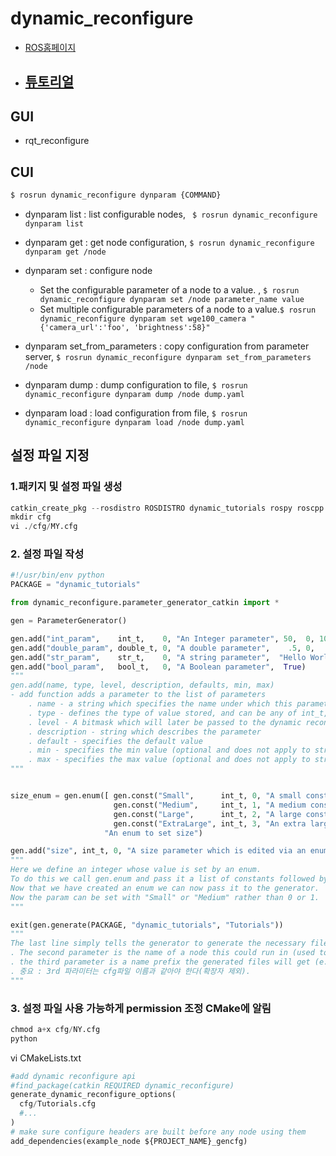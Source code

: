 # dynamic_reconfigure

- [ROS홈페이지](http://wiki.ros.org/dynamic_reconfigure)

- [튜토리얼](http://wiki.ros.org/dynamic_reconfigure/Tutorials)
    - 


## GUI 

- rqt_reconfigure

## CUI

```python 
$ rosrun dynamic_reconfigure dynparam {COMMAND}
```
- dynparam list : list configurable nodes, ` $ rosrun dynamic_reconfigure dynparam list`

- dynparam get : get node configuration, `$ rosrun dynamic_reconfigure dynparam get /node`

- dynparam set : configure node 
    - Set the configurable parameter of a node to a value. , `$ rosrun dynamic_reconfigure dynparam set /node parameter_name value`
    - Set multiple configurable parameters of a node to a value.`$ rosrun dynamic_reconfigure dynparam set wge100_camera "{'camera_url':'foo', 'brightness':58}" `

- dynparam set_from_parameters : copy configuration from parameter server, `$ rosrun dynamic_reconfigure dynparam set_from_parameters /node`

- dynparam dump : dump configuration to file, `$ rosrun dynamic_reconfigure dynparam dump /node dump.yaml`

- dynparam load : load configuration from file, `$ rosrun dynamic_reconfigure dynparam load /node dump.yaml`


## 설정 파일 지정 

### 1.패키지 및 설정 파일 생성 
```python 
catkin_create_pkg --rosdistro ROSDISTRO dynamic_tutorials rospy roscpp dynamic_reconfigure
mkdir cfg
vi ./cfg/MY.cfg
```

### 2. 설정 파일 작성

```python 
#!/usr/bin/env python
PACKAGE = "dynamic_tutorials"

from dynamic_reconfigure.parameter_generator_catkin import *

gen = ParameterGenerator()

gen.add("int_param",    int_t,    0, "An Integer parameter", 50,  0, 100)  
gen.add("double_param", double_t, 0, "A double parameter",    .5, 0,   1)
gen.add("str_param",    str_t,    0, "A string parameter",  "Hello World")
gen.add("bool_param",   bool_t,   0, "A Boolean parameter",  True)
"""
gen.add(name, type, level, description, defaults, min, max)
- add function adds a parameter to the list of parameters
    . name - a string which specifies the name under which this parameter should be stored
    . type - defines the type of value stored, and can be any of int_t, double_t, str_t, or bool_t
    . level - A bitmask which will later be passed to the dynamic reconfigure callback. When the callback is called all of the level values for parameters that have been changed are ORed together and the resulting value is passed to the callback.
    . description - string which describes the parameter
    . default - specifies the default value
    . min - specifies the min value (optional and does not apply to strings and bools)
    . max - specifies the max value (optional and does not apply to strings and bools)
"""


size_enum = gen.enum([ gen.const("Small",      int_t, 0, "A small constant"),
                       gen.const("Medium",     int_t, 1, "A medium constant"),
                       gen.const("Large",      int_t, 2, "A large constant"),
                       gen.const("ExtraLarge", int_t, 3, "An extra large constant")],
                     "An enum to set size")

gen.add("size", int_t, 0, "A size parameter which is edited via an enum", 1, 0, 3, edit_method=size_enum)
"""
Here we define an integer whose value is set by an enum. 
To do this we call gen.enum and pass it a list of constants followed by a description of the enum. 
Now that we have created an enum we can now pass it to the generator. 
Now the param can be set with "Small" or "Medium" rather than 0 or 1.
"""

exit(gen.generate(PACKAGE, "dynamic_tutorials", "Tutorials")) 
"""
The last line simply tells the generator to generate the necessary files and exit the program. 
. The second parameter is the name of a node this could run in (used to generate documentation only), 
. the third parameter is a name prefix the generated files will get (e.g. "<name>Config.h" for c++, or "<name>Config.py" for python.
. 중요 : 3rd 파라미터는 cfg파일 이름과 같아야 한다(확장자 제외). 
"""

```


### 3. 설정 파일 사용 가능하게 permission 조정 CMake에 알림 

```python
chmod a+x cfg/NY.cfg
python
```

vi  CMakeLists.txt

```python
#add dynamic reconfigure api
#find_package(catkin REQUIRED dynamic_reconfigure)
generate_dynamic_reconfigure_options(
  cfg/Tutorials.cfg
  #...
)
# make sure configure headers are built before any node using them
add_dependencies(example_node ${PROJECT_NAME}_gencfg)

```